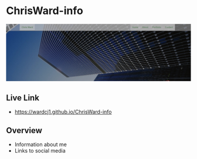 # ChrisWard-info
![ScreenShot](/public/img/ss001.jpg)

## Live Link
 - https://wardcj1.github.io/ChrisWard-info

## Overview

* Information about me
* Links to social media 